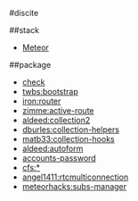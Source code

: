 #discite

##stack

- [Meteor](http://meteor.com)

##package

- [check](https://atmospherejs.com/meteor/check)
- [twbs:bootstrap](https://atmospherejs.com/twbs/bootstrap)
- [iron:router](https://github.com/iron-meteor/iron-router)
- [zimme:active-route](https://github.com/zimme/meteor-active-route)
- [aldeed:collection2](https://github.com/aldeed/meteor-collection2)
- [dburles:collection-helpers](https://github.com/dburles/meteor-collection-helpers)
- [matb33:collection-hooks](https://github.com/matb33/meteor-collection-hooks)
- [aldeed:autoform](http://autoform.meteor.com/)
- [accounts-password](https://www.meteor.com/accounts)
- [cfs:*](https://github.com/CollectionFS/Meteor-CollectionFS)
- [angel1411:rtcmulticonnection](https://atmospherejs.com/angel1411/rtcmulticonnection)
- [meteorhacks:subs-manager](https://github.com/kadirahq/subs-manager)
